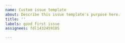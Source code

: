 ```yaml
---
name: Custom issue template
about: Describe this issue template's purpose here.
title: ''
labels: good first issue
assignees: fdl1432459185

---
```



